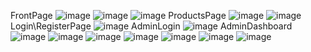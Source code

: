FrontPage
![image](https://github.com/user-attachments/assets/ade615ac-f388-4714-bfd4-7d1938618e71)
![image](https://github.com/user-attachments/assets/ffb74baf-4c76-4383-9cf9-4f8748a2fa97)
![image](https://github.com/user-attachments/assets/da064ce7-4bbe-4d57-aa3d-9a9799c175e4)
ProductsPage
![image](https://github.com/user-attachments/assets/e902d6f1-872b-4f1e-a496-4bf16c0b98ec)
![image](https://github.com/user-attachments/assets/3c6aad51-3352-4dd1-8364-ff3834c29b6b)
Login\RegisterPage
![image](https://github.com/user-attachments/assets/e193420c-8665-4086-b133-cf3e7136a322)
AdminLogin
![image](https://github.com/user-attachments/assets/9d18bbb2-aa90-4cd5-99b6-e9cb7c5dc9c2)
AdminDashboard
![image](https://github.com/user-attachments/assets/b3f07cc4-2fd2-4297-b1e3-78db9d565aa3)
![image](https://github.com/user-attachments/assets/24cf5b1e-0b07-4458-bd42-a2eea6f210ae)
![image](https://github.com/user-attachments/assets/1fa9c5fb-4484-4696-ad47-6db4b3977258)
![image](https://github.com/user-attachments/assets/dfcfd48a-245e-47fb-bd05-f5c31c311eae)
![image](https://github.com/user-attachments/assets/8e511df0-f323-409f-b6be-c36d6d28bd18)
![image](https://github.com/user-attachments/assets/ba3e899f-325c-40a2-a1c7-730797a682bd)
![image](https://github.com/user-attachments/assets/c9e53b28-8e82-498a-9b49-6796eba40d04)








